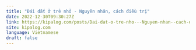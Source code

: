 ```yaml
---
title: "Đái dắt ở trẻ nhỏ - Nguyên nhân, cách điều trị"
date: 2022-12-30T09:30:27Z
link: https://kipalog.com/posts/Dai-dat-o-tre-nho---Nguyen-nhan--cach-dieu-tri?utm_medium=RSS&utm_source=news.12bit.vn
site: kipalog.com
language: Vietnamese
draft: false
---
```

